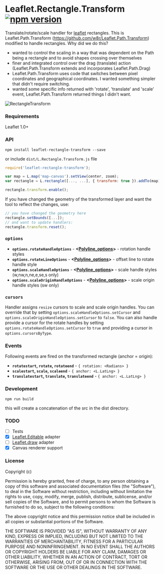 # Leaflet.Rectangle.Transform [![npm version](https://badge.fury.io/js/leaflet-path-transform.svg)](https://badge.fury.io/js/leaflet-path-transform)

Translate/rotate/scale handler for [leaflet](http://leafletjs.com) rectangles. This is
Leaflet.Path.Transform (https://github.com/w8r/Leaflet.Path.Transform) modified to 
handle rectangles. Why did we do this? 

* wanted to control the scaling in a way that was dependent on the Path being a rectangle and to avoid shapes crossing over themselves
* finer and integrated control over the drag (translate) action (Leaflet.Path.Transform extends and incorporates Leaflet.Path.Drag)
* Leaflet.Path.Transform uses code that switches between pixel coordinates and 
geographical coordinates. I wanted something simpler that didn't require switching.
* wanted some specific info returned with 'rotate', 'translate' and 'scale' event, Leaflet.Path.Transform returned things I didn't want.

![RectangleTransform](https://raw.githubusercontent.com/webtrike/Leaflet.Rectangle.Transform/assets/RectangleTransform.png)

### Requirements

Leaflet 1.0+

### API
```shell
npm install leaflet-rectangle-transform --save
```
or include `dist/L.Rectangle.Transform.js` file

```js
require('leaflet-rectangle-transform');

var map = L.map('map-canvas').setView(center, zoom);
var rectangle = L.rectangle([..., ...], { transform: true }).addTo(map);

rectangle.transform.enable();
```

If you have changed the geometry of the transformed layer and want the tool to reflect the changes, use:

```js
// you have changed the geometry here
rectangle.setBounds([...]);
// and want to update handlers:
rectangle.transform.reset();
```

### `options`

* **`options.rotateHandleOptions`** - **<[Polyline_options](http://leafletjs.com/reference.html#polyline-options)>** - rotation handle styles
* **`options.rotateLineOptions`** - **<[Polyline_options](http://leafletjs.com/reference.html#polyline-options)>** - offset line to rotate handle style
* **`options.scaleHandleOptions`** - **<[Polyline_options](http://leafletjs.com/reference.html#polyline-options)>** - scale handle styles (w,nw,n,ne,e,se,s only)
* **`options.scaleOriginHandleOptions`** - **<[Polyline_options](http://leafletjs.com/reference.html#polyline-options)>** - scale origin handle styles (sw only)

### `cursors`

Handler assigns `resize` cursors to scale and scale origin handles. You can override that by setting `options.scaleHandleOptions.setCursor` and `options.scaleOriginHandleOptions.setCursor` to `false`. You can also handle provide a cursor for the rotate handles by setting `options.rotateHandleOptions.setCursor` to `true` and providing a cursor in `options.cursorsByType`.


### Events

Following events are fired on the transformed rectangle (anchor = origin):

* **`rotatestart`, `rotate`, `rotateend`** - `{ rotation: <Radians> }`
* **`scalestart`, `scale`, `scaleend`** - `{ anchor: <L.LatLng> }`
* **`translatestart`, `translate`, `translateend`** - `{ anchor: <L.LatLng> }`

### Development

```shell
npm run build
```
this will create a concatenation of the src in the dist directory.


### TODO

 - [ ] Tests
 - [x] [Leaflet.Editable](https://github.com/Leaflet/Leaflet.Editable) adapter
 - [ ] [Leaflet.draw](https://github.com/Leaflet/Leaflet.draw) adapter
 - [x] Canvas renderer support

### License

 Copyright (c) <year> <copyright holders>

Permission is hereby granted, free of charge, to any person obtaining a copy of this software and associated documentation files (the "Software"), to deal in the Software without restriction, including without limitation the rights to use, copy, modify, merge, publish, distribute, sublicense, and/or sell copies of the Software, and to permit persons to whom the Software is furnished to do so, subject to the following conditions:

The above copyright notice and this permission notice shall be included in all copies or substantial portions of the Software.

THE SOFTWARE IS PROVIDED "AS IS", WITHOUT WARRANTY OF ANY KIND, EXPRESS OR IMPLIED, INCLUDING BUT NOT LIMITED TO THE WARRANTIES OF MERCHANTABILITY, FITNESS FOR A PARTICULAR PURPOSE AND NONINFRINGEMENT. IN NO EVENT SHALL THE AUTHORS OR COPYRIGHT HOLDERS BE LIABLE FOR ANY CLAIM, DAMAGES OR OTHER LIABILITY, WHETHER IN AN ACTION OF CONTRACT, TORT OR OTHERWISE, ARISING FROM, OUT OF OR IN CONNECTION WITH THE SOFTWARE OR THE USE OR OTHER DEALINGS IN THE SOFTWARE.
